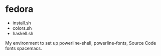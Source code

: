 # fedora

* install.sh
* colors.sh
* haskell.sh

My environment to set up powerline-shell, powerline-fonts, Source Code fonts
spacemacs.
